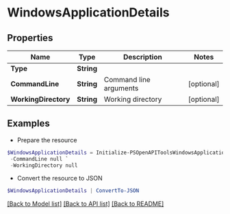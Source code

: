 # WindowsApplicationDetails
## Properties

Name | Type | Description | Notes
------------ | ------------- | ------------- | -------------
**Type** | **String** |  | 
**CommandLine** | **String** | Command line arguments | [optional] 
**WorkingDirectory** | **String** | Working directory | [optional] 

## Examples

- Prepare the resource
```powershell
$WindowsApplicationDetails = Initialize-PSOpenAPIToolsWindowsApplicationDetails  -Type null `
 -CommandLine null `
 -WorkingDirectory null
```

- Convert the resource to JSON
```powershell
$WindowsApplicationDetails | ConvertTo-JSON
```

[[Back to Model list]](../README.md#documentation-for-models) [[Back to API list]](../README.md#documentation-for-api-endpoints) [[Back to README]](../README.md)

